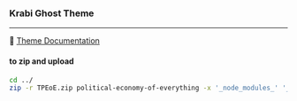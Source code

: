 ### Krabi Ghost Theme

---

📄 [Theme Documentation](https://aspirethemes.com/docs/krabi-ghost)

#### to zip and upload

```sh
cd ../
zip -r TPEoE.zip political-economy-of-everything -x '_node_modules_' '_bower_components_'
```
